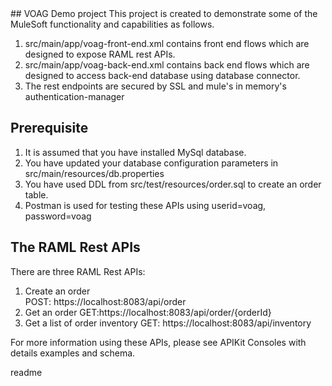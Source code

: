 <snippet>
<content>
## VOAG Demo project
This project is created to demonstrate some of the MuleSoft functionality and capabilities as follows.

1. src/main/app/voag-front-end.xml contains front end flows which are designed to expose RAML rest APIs.
2. src/main/app/voag-back-end.xml contains back end flows which are designed to access back-end database using database connector.
3. The rest endpoints are secured by SSL and mule's in memory's authentication-manager  
   
 
## Prerequisite
1. It is assumed that you have installed MySql database.
3. You have updated your database configuration parameters in src/main/resources/db.properties
2. You have used DDL from src/test/resources/order.sql to create an order table. 
3. Postman is used for testing these APIs using 
   userid=voag,
   password=voag
  

## The RAML Rest APIs  
There are three RAML Rest APIs:

1. Create an order   
   POST: https://localhost:8083/api/order
2. Get an order
   GET:https://localhost:8083/api/order/{orderId}
3. Get a list of order inventory
   GET: https://localhost:8083/api/inventory

For more information using these APIs, please see APIKit Consoles with details examples and schema.            

</content>
<tabTrigger>readme</tabTrigger>
</snippet> 